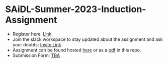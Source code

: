 # SAiDL-Summer-2023-Induction-Assignment

-   Register here: [Link](https://forms.gle/uQAxz29tuRqhmjGj6)
-   Join the slack workspace to stay updated about the assignment and ask your doubts: [Invite Link](https://join.slack.com/t/saidl/shared_invite/zt-1rouauzsl-n_lhu3Y95ErkRLWpgZVx9A)
-   Assignment can be found hosted [here](https://docs.google.com/document/d/e/2PACX-1vT7Q-Eo4kCJPxgrb50c1HfTkLy2uFlgbO6y3iOhYWxo3VTmZyIbPlt-69WxCrl_MWx3Zyt4HsqHNlco/pub) or as a [pdf](https://github.com/SforAiDl/SAiDL-Summer-2023-Induction-Assignment/blob/main/Society%20for%20Artificial%20Intelligence%20and%20Deep%20Learning.pdf) in this repo.
-   Submission Form: [TBA]()
